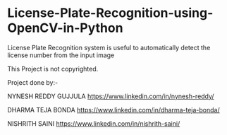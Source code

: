 # License-Plate-Recognition-using-OpenCV-in-Python
License Plate Recognition system is useful to automatically detect the license number from the input image

This Project is not copyrighted.

Project done by:-

NYNESH REDDY GUJJULA   https://www.linkedin.com/in/nynesh-reddy/

DHARMA TEJA BONDA      https://www.linkedin.com/in/dharma-teja-bonda/

NISHRITH SAINI         https://www.linkedin.com/in/nishrith-saini/
